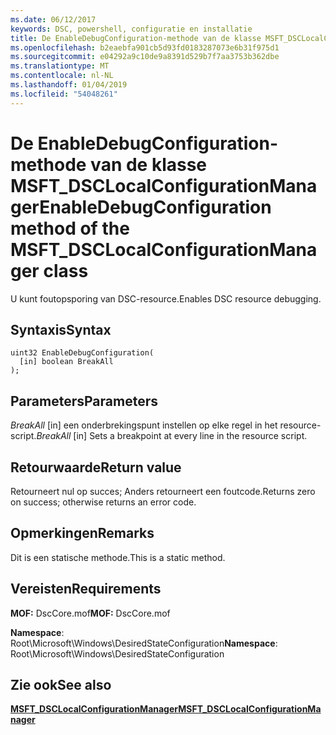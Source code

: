 ```yaml
---
ms.date: 06/12/2017
keywords: DSC, powershell, configuratie en installatie
title: De EnableDebugConfiguration-methode van de klasse MSFT_DSCLocalConfigurationManager
ms.openlocfilehash: b2eaebfa901cb5d93fd0183287073e6b31f975d1
ms.sourcegitcommit: e04292a9c10de9a8391d529b7f7aa3753b362dbe
ms.translationtype: MT
ms.contentlocale: nl-NL
ms.lasthandoff: 01/04/2019
ms.locfileid: "54048261"
---
```

# <a name="enabledebugconfiguration-method-of-the-msftdsclocalconfigurationmanager-class"></a><span data-ttu-id="9ba00-103">De EnableDebugConfiguration-methode van de klasse MSFT_DSCLocalConfigurationManager</span><span class="sxs-lookup"><span data-stu-id="9ba00-103">EnableDebugConfiguration method of the MSFT_DSCLocalConfigurationManager class</span></span>

<span data-ttu-id="9ba00-104">U kunt foutopsporing van DSC-resource.</span><span class="sxs-lookup"><span data-stu-id="9ba00-104">Enables DSC resource debugging.</span></span>

## <a name="syntax"></a><span data-ttu-id="9ba00-105">Syntaxis</span><span class="sxs-lookup"><span data-stu-id="9ba00-105">Syntax</span></span>

```mof
uint32 EnableDebugConfiguration(
  [in] boolean BreakAll
);
```

## <a name="parameters"></a><span data-ttu-id="9ba00-106">Parameters</span><span class="sxs-lookup"><span data-stu-id="9ba00-106">Parameters</span></span>

<span data-ttu-id="9ba00-107">*BreakAll* \[in\] een onderbrekingspunt instellen op elke regel in het resource-script.</span><span class="sxs-lookup"><span data-stu-id="9ba00-107">*BreakAll* \[in\] Sets a breakpoint at every line in the resource script.</span></span>

## <a name="return-value"></a><span data-ttu-id="9ba00-108">Retourwaarde</span><span class="sxs-lookup"><span data-stu-id="9ba00-108">Return value</span></span>

<span data-ttu-id="9ba00-109">Retourneert nul op succes; Anders retourneert een foutcode.</span><span class="sxs-lookup"><span data-stu-id="9ba00-109">Returns zero on success; otherwise returns an error code.</span></span>

## <a name="remarks"></a><span data-ttu-id="9ba00-110">Opmerkingen</span><span class="sxs-lookup"><span data-stu-id="9ba00-110">Remarks</span></span>

<span data-ttu-id="9ba00-111">Dit is een statische methode.</span><span class="sxs-lookup"><span data-stu-id="9ba00-111">This is a static method.</span></span>

## <a name="requirements"></a><span data-ttu-id="9ba00-112">Vereisten</span><span class="sxs-lookup"><span data-stu-id="9ba00-112">Requirements</span></span>

<span data-ttu-id="9ba00-113">**MOF:** DscCore.mof</span><span class="sxs-lookup"><span data-stu-id="9ba00-113">**MOF:** DscCore.mof</span></span>

<span data-ttu-id="9ba00-114">**Namespace**: Root\Microsoft\Windows\DesiredStateConfiguration</span><span class="sxs-lookup"><span data-stu-id="9ba00-114">**Namespace**: Root\Microsoft\Windows\DesiredStateConfiguration</span></span>

## <a name="see-also"></a><span data-ttu-id="9ba00-115">Zie ook</span><span class="sxs-lookup"><span data-stu-id="9ba00-115">See also</span></span>

[<span data-ttu-id="9ba00-116">**MSFT_DSCLocalConfigurationManager**</span><span class="sxs-lookup"><span data-stu-id="9ba00-116">**MSFT_DSCLocalConfigurationManager**</span></span>](msft-dsclocalconfigurationmanager.md)